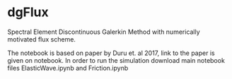 # dgFlux
Spectral Element Discontinuous Galerkin Method with numerically motivated flux scheme.

The notebook is based on paper by Duru et. al 2017, link to the paper is given on notebook.
In order to run the simulation download main notebook files ElasticWave.ipynb and Friction.ipynb
